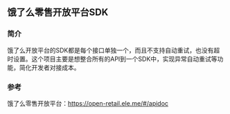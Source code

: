 ## 饿了么零售开放平台SDK
### 简介
饿了么开放平台的SDK都是每个接口单独一个，而且不支持自动重试，也没有超时设置。这个项目主要是想整合所有的API到一个SDK中，实现异常自动重试等功能，简化开发者对接成本。
### 参考
饿了么零售开放平台：https://open-retail.ele.me/#/apidoc